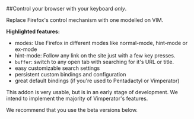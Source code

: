 ##Control your browser with your keyboard *only*.

Replace Firefox's control mechanism with one modelled on VIM.

**Highlighted features:**

 - modes: Use Firefox in different modes like normal-mode, hint-mode or ex-mode
 - hint-mode: Follow any link on the site just with a few key presses.
 - `buffer`: switch to any open tab with searching for it's URL or title.
 - easy customizable search settings
 - persistent custom bindings and configuration
 - great default bindings (if you're used to Pentadactyl or Vimperator)

This addon is very usable, but is in an early stage of development. We intend to
implement the majority of Vimperator's features.

We recommend that you use the beta versions below.
